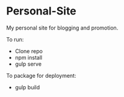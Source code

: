 # Personal-Site

My personal site for blogging and promotion. 

To run:
- Clone repo
- npm install
- gulp serve

To package for deployment: 
- gulp build
